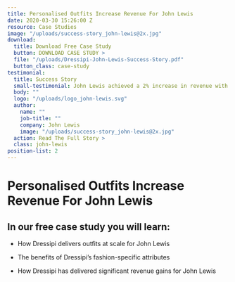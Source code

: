 ```yaml
---
title: Personalised Outfits Increase Revenue For John Lewis
date: 2020-03-30 15:26:00 Z
resource: Case Studies
image: "/uploads/success-story_john-lewis@2x.jpg"
download:
  title: Download Free Case Study
  button: DOWNLOAD CASE STUDY >
  file: "/uploads/Dressipi-John-Lewis-Success-Story.pdf"
  button_class: case-study
testimonial:
  title: Success Story
  small-testimonial: John Lewis achieved a 2% increase in revenue with outfit recommendations
  body: ""
  logo: "/uploads/logo_john-lewis.svg"
  author:
    name: ""
    job-title: ""
    company: John Lewis
    image: "/uploads/success-story_john-lewis@2x.jpg"
  action: Read The Full Story >
  class: john-lewis
position-list: 2
---
```


# Personalised Outfits Increase Revenue For John Lewis

## In our free case study you will learn:

- How Dressipi delivers outfits at scale for John Lewis

- The benefits of Dressipi’s fashion-specific attributes

- How Dressipi has delivered significant revenue gains for John Lewis